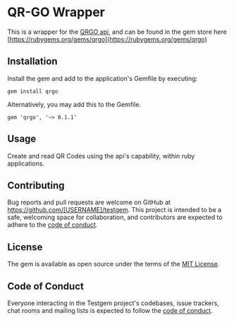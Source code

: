 # QR-GO Wrapper

This is a wrapper for the [QRGO api](https://goqr.me/), and can be found in the gem store here [https://rubygems.org/gems/qrgo](https://rubygems.org/gems/qrgo)

## Installation


Install the gem and add to the application's Gemfile by executing:

    gem install qrgo

Alternatively, you may add this to the Gemfile.

    gem 'qrgo', '~> 0.1.1'

## Usage

Create and read QR Codes using the api's capability, within ruby applications.

## Contributing

Bug reports and pull requests are welcome on GitHub at https://github.com/[USERNAME]/testgem. This project is intended to be a safe, welcoming space for collaboration, and contributors are expected to adhere to the [code of conduct](https://github.com/[USERNAME]/testgem/blob/master/CODE_OF_CONDUCT.md).

## License

The gem is available as open source under the terms of the [MIT License](https://opensource.org/licenses/MIT).

## Code of Conduct

Everyone interacting in the Testgem project's codebases, issue trackers, chat rooms and mailing lists is expected to follow the [code of conduct](https://github.com/[USERNAME]/testgem/blob/master/CODE_OF_CONDUCT.md).
